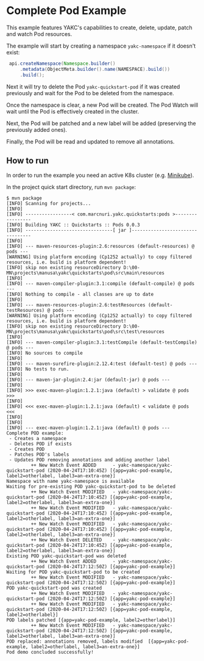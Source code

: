 # Complete Pod Example

This example features YAKC's capabilities to create, delete, update, patch and watch Pod resources.

The example will start by creating a namespace `yakc-namespace` if it doesn't exist:
```java
 api.createNamespace(Namespace.builder()
     .metadata(ObjectMeta.builder().name(NAMESPACE).build())
     .build();
```

Next it will try to delete the Pod `yakc-quickstart-pod` if it was created previously and
wait for the Pod to be deleted from the namespace.

Once the namespace is clear, a new Pod will be created. The Pod Watch will wait until
the Pod is effectively created in the cluster.

Next, the Pod will be patched and a new label will be added (preserving the previously added ones).

Finally, the Pod will be read and updated to remove all annotations.

## How to run

In order to run the example you need an active K8s cluster
(e.g. [Minikube](https://kubernetes.io/docs/setup/learning-environment/minikube/)).

In the project quick start directory, run `mvn package`:

```shell script
$ mvn package
[INFO] Scanning for projects...
[INFO]
[INFO] -----------------< com.marcnuri.yakc.quickstarts:pods >-----------------
[INFO] Building YAKC :: Quickstarts :: Pods 0.0.3
[INFO] --------------------------------[ jar ]---------------------------------
[INFO]
[INFO] --- maven-resources-plugin:2.6:resources (default-resources) @ pods ---
[WARNING] Using platform encoding (Cp1252 actually) to copy filtered resources, i.e. build is platform dependent!
[INFO] skip non existing resourceDirectory D:\00-MN\projects\manusa\yakc\quickstarts\pod\src\main\resources
[INFO]
[INFO] --- maven-compiler-plugin:3.1:compile (default-compile) @ pods ---
[INFO] Nothing to compile - all classes are up to date
[INFO]
[INFO] --- maven-resources-plugin:2.6:testResources (default-testResources) @ pods ---
[WARNING] Using platform encoding (Cp1252 actually) to copy filtered resources, i.e. build is platform dependent!
[INFO] skip non existing resourceDirectory D:\00-MN\projects\manusa\yakc\quickstarts\pod\src\test\resources
[INFO]
[INFO] --- maven-compiler-plugin:3.1:testCompile (default-testCompile) @ pods ---
[INFO] No sources to compile
[INFO]
[INFO] --- maven-surefire-plugin:2.12.4:test (default-test) @ pods ---
[INFO] No tests to run.
[INFO]
[INFO] --- maven-jar-plugin:2.4:jar (default-jar) @ pods ---
[INFO]
[INFO] >>> exec-maven-plugin:1.2.1:java (default) > validate @ pods >>>
[INFO]
[INFO] <<< exec-maven-plugin:1.2.1:java (default) < validate @ pods <<<
[INFO]
[INFO]
[INFO] --- exec-maven-plugin:1.2.1:java (default) @ pods ---
Complete POD example:
 - Creates a namespace
 - Deletes POD if exists
 - Creates POD
 - Patches POD's labels
 - Updates POD removing annotations and adding another label
         ++ New Watch Event ADDED      - yakc-namespace/yakc-quickstart-pod (2020-04-24T17:10:45Z) [{app=yakc-pod-example, label2=otherlabel, label3=an-extra-one}]
Namespace with name yakc-namespace is available
Waiting for pre-existing POD yakc-quickstart-pod to be deleted
         ++ New Watch Event MODIFIED   - yakc-namespace/yakc-quickstart-pod (2020-04-24T17:10:45Z) [{app=yakc-pod-example, label2=otherlabel, label3=an-extra-one}]
         ++ New Watch Event MODIFIED   - yakc-namespace/yakc-quickstart-pod (2020-04-24T17:10:45Z) [{app=yakc-pod-example, label2=otherlabel, label3=an-extra-one}]
         ++ New Watch Event MODIFIED   - yakc-namespace/yakc-quickstart-pod (2020-04-24T17:10:45Z) [{app=yakc-pod-example, label2=otherlabel, label3=an-extra-one}]
         ++ New Watch Event DELETED    - yakc-namespace/yakc-quickstart-pod (2020-04-24T17:10:45Z) [{app=yakc-pod-example, label2=otherlabel, label3=an-extra-one}]
Existing POD yakc-quickstart-pod was deleted
         ++ New Watch Event ADDED      - yakc-namespace/yakc-quickstart-pod (2020-04-24T17:12:50Z) [{app=yakc-pod-example}]
Waiting for POD yakc-quickstart-pod to be created
         ++ New Watch Event MODIFIED   - yakc-namespace/yakc-quickstart-pod (2020-04-24T17:12:50Z) [{app=yakc-pod-example}]
POD yakc-quickstart-pod was created
         ++ New Watch Event MODIFIED   - yakc-namespace/yakc-quickstart-pod (2020-04-24T17:12:50Z) [{app=yakc-pod-example}]
         ++ New Watch Event MODIFIED   - yakc-namespace/yakc-quickstart-pod (2020-04-24T17:12:50Z) [{app=yakc-pod-example, label2=otherlabel}]
POD labels patched [{app=yakc-pod-example, label2=otherlabel}]
         ++ New Watch Event MODIFIED   - yakc-namespace/yakc-quickstart-pod (2020-04-24T17:12:50Z) [{app=yakc-pod-example, label2=otherlabel, label3=an-extra-one}]
POD replaced: annotations removed, labels modified  [{app=yakc-pod-example, label2=otherlabel, label3=an-extra-one}]
Pod demo concluded successfully!

```
